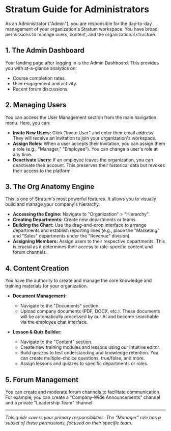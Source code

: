 # Stratum Guide for Administrators

As an Administrator ("Admin"), you are responsible for the day-to-day management of your organization's Stratum workspace. You have broad permissions to manage users, content, and the organizational structure.

## 1. The Admin Dashboard

Your landing page after logging in is the Admin Dashboard. This provides you with at-a-glance analytics on:
*   Course completion rates.
*   User engagement and activity.
*   Recent forum discussions.

## 2. Managing Users

You can access the User Management section from the main navigation menu. Here, you can:

*   **Invite New Users:** Click "Invite User" and enter their email address. They will receive an invitation to join your organization's workspace.
*   **Assign Roles:** When a user accepts their invitation, you can assign them a role (e.g., "Manager," "Employee"). You can change a user's role at any time.
*   **Deactivate Users:** If an employee leaves the organization, you can deactivate their account. This preserves their historical data but revokes their access to the platform.

## 3. The Org Anatomy Engine

This is one of Stratum's most powerful features. It allows you to visually build and manage your company's hierarchy.

*   **Accessing the Engine:** Navigate to "Organization" > "Hierarchy".
*   **Creating Departments:** Create new departments or teams.
*   **Building the Chart:** Use the drag-and-drop interface to arrange departments and establish reporting lines (e.g., place the "Marketing" and "Sales" departments under the "Revenue" division).
*   **Assigning Members:** Assign users to their respective departments. This is crucial as it determines their access to role-specific content and forum channels.

## 4. Content Creation

You have the authority to create and manage the core knowledge and training materials for your organization.

*   **Document Management:**
    *   Navigate to the "Documents" section.
    *   Upload company documents (PDF, DOCX, etc.). These documents will be automatically processed by our AI and become searchable via the employee chat interface.

*   **Lesson & Quiz Builder:**
    *   Navigate to the "Content" section.
    *   Create new training modules and lessons using our intuitive editor.
    *   Build quizzes to test understanding and knowledge retention. You can create multiple-choice questions, true/false, and more.
    *   Assign lessons and quizzes to specific departments or roles.

## 5. Forum Management

You can create and moderate forum channels to facilitate communication. For example, you can create a "Company-Wide Announcements" channel and a private "Leadership Team" channel.

---
*This guide covers your primary responsibilities. The "Manager" role has a subset of these permissions, focused on their specific team.*

